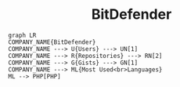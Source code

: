 <h1 align="center">BitDefender</h1>

```mermaid
graph LR
COMPANY_NAME{BitDefender}
COMPANY_NAME ---> U{Users} ---> UN[1]
COMPANY_NAME ---> R{Repositories} ---> RN[2]
COMPANY_NAME ---> G{Gists} ---> GN[1]
COMPANY_NAME ---> ML{Most Used<br>Languages}
ML --> PHP[PHP]
```
